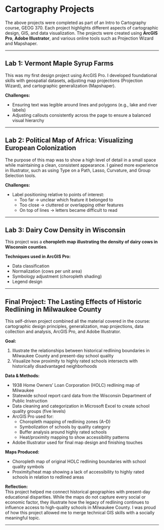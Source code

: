 # Cartography Projects

The above projects were completed as part of an Intro to Cartography course, GEOG 370. Each project highlights different aspects of cartographic design, GIS, and data visualization. The projects were created using **ArcGIS Pro**, **Adobe Illustrator**, and various online tools such as Projection Wizard and Mapshaper.

---

## Lab 1: Vermont Maple Syrup Farms
This was my first design project using ArcGIS Pro. I developed foundational skills with geospatial datasets, adjusting map projections (Projection Wizard), and cartographic generalization (Mapshaper).  

**Challenges:**  
- Ensuring text was legible around lines and polygons (e.g., lake and river labels)  
- Adjusting callouts consistently across the page to ensure a balanced visual hierarchy  

---

## Lab 2: Political Map of Africa: Visualizing European Colonization
The purpose of this map was to show a high level of detail in a small space while maintaining a clean, consistent appearance. I gained more experience in Illustrator, such as using Type on a Path, Lasso, Curvature, and Group Selection tools.  

**Challenges:**  
- Label positioning relative to points of interest:  
  - Too far → unclear which feature it belonged to  
  - Too close → cluttered or overlapping other features  
  - On top of lines → letters became difficult to read  

---

## Lab 3: Dairy Cow Density in Wisconsin
This project was a **choropleth map illustrating the density of dairy cows in Wisconsin counties**.  

**Techniques used in ArcGIS Pro:**  
- Data classification  
- Normalization (cows per unit area)  
- Symbology adjustment (choropleth shading)  
- Legend design  

---

## Final Project: The Lasting Effects of Historic Redlining in Milwaukee County
This self-driven project combined all the material covered in the course: cartographic design principles, generalization, map projections, data collection and analysis, ArcGIS Pro, and Adobe Illustrator.  

**Goal:**  
1. Illustrate the relationships between historical redlining boundaries in Milwaukee County and present-day school quality  
2. Visualize how proximity to highly rated schools intersects with historically disadvantaged neighborhoods  

**Data & Methods:**  
- 1938 Home Owners’ Loan Corporation (HOLC) redlining map of Milwaukee  
- Statewide school report card data from the Wisconsin Department of Public Instruction  
- Data cleaning and categorization in Microsoft Excel to create school quality groups (five levels)  
- ArcGIS Pro used for:  
  - Choropleth mapping of redlining zones (A–D)  
  - Symbolization of schools by quality category  
  - Buffer analysis around highly rated schools  
  - Heat/proximity mapping to show accessibility patterns  
- Adobe Illustrator used for final map design and finishing touches  

**Maps Produced:**  
- Choropleth map of original HOLC redlining boundaries with school quality symbols  
- Proximity/heat map showing a lack of accessibility to highly rated schools in relation to redlined areas  

**Reflection:**  
This project helped me connect historical geographies with present-day educational disparities. While the maps do not capture every social or economic factor, they illustrate how the legacy of redlining continues to influence access to high-quality schools in Milwaukee County. I was proud of how this project allowed me to merge technical GIS skills with a socially meaningful topic.

---

##
